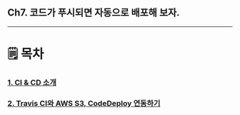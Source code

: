 ## Ch7. 코드가 푸시되면 자동으로 배포해 보자.
*********

🗒 ‍목차
====
### [1. CI & CD 소개](1.CI%20&%20CD%20소개.md)
### [2. Travis CI와 AWS S3, CodeDeploy 연동하기](2.Travis%20CI와%20AWS%20S3,%20CodeDeploy%20연동하기.md)